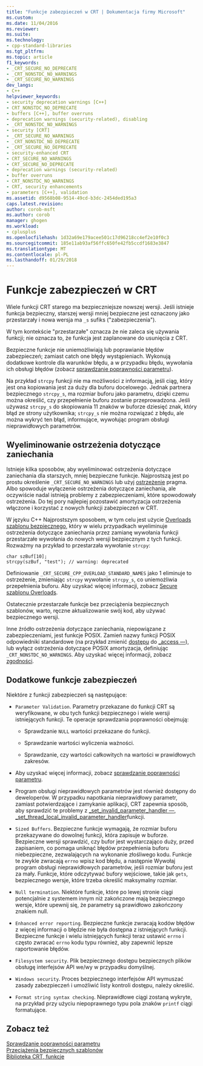```yaml
---
title: "Funkcje zabezpieczeń w CRT | Dokumentacja firmy Microsoft"
ms.custom: 
ms.date: 11/04/2016
ms.reviewer: 
ms.suite: 
ms.technology:
- cpp-standard-libraries
ms.tgt_pltfrm: 
ms.topic: article
f1_keywords:
- _CRT_SECURE_NO_DEPRECATE
- _CRT_NONSTDC_NO_WARNINGS
- _CRT_SECURE_NO_WARNINGS
dev_langs:
- C++
helpviewer_keywords:
- security deprecation warnings [C++]
- CRT_NONSTDC_NO_DEPRECATE
- buffers [C++], buffer overruns
- deprecation warnings (security-related), disabling
- _CRT_NONSTDC_NO_WARNINGS
- security [CRT]
- _CRT_SECURE_NO_WARNINGS
- _CRT_NONSTDC_NO_DEPRECATE
- _CRT_SECURE_NO_DEPRECATE
- security-enhanced CRT
- CRT_SECURE_NO_WARNINGS
- CRT_SECURE_NO_DEPRECATE
- deprecation warnings (security-related)
- buffer overruns
- CRT_NONSTDC_NO_WARNINGS
- CRT, security enhancements
- parameters [C++], validation
ms.assetid: d9568b08-9514-49cd-b3dc-2454ded195a3
caps.latest.revision: 
author: corob-msft
ms.author: corob
manager: ghogen
ms.workload:
- cplusplus
ms.openlocfilehash: 1d32a69e179acee501c17d96218cc4ef2e10f0c3
ms.sourcegitcommit: 185e11ab93af56ffc650fe42fb5ccdf1683e3847
ms.translationtype: MT
ms.contentlocale: pl-PL
ms.lasthandoff: 01/29/2018
---
```

# <a name="security-features-in-the-crt"></a>Funkcje zabezpieczeń w CRT
Wiele funkcji CRT starego ma bezpieczniejsze nowszej wersji. Jeśli istnieje funkcja bezpieczny, starszej wersji mniej bezpieczne jest oznaczony jako przestarzały i nowa wersja ma `_s` sufiks ("zabezpieczenia").  
  
 W tym kontekście "przestarzałe" oznacza że nie zaleca się używania funkcji; nie oznacza to, że funkcja jest zaplanowane do usunięcia z CRT.  
  
 Bezpieczne funkcje nie uniemożliwiają lub poprawianie błędów zabezpieczeń; zamiast catch one błędy wystąpieniach. Wykonują dodatkowe kontrole dla warunków błędu, a w przypadku błędu, wywołania ich obsługi błędów (zobacz [sprawdzanie poprawności parametru](../c-runtime-library/parameter-validation.md)).  
  
 Na przykład `strcpy` funkcji nie ma możliwości z informacją, jeśli ciąg, który jest ona kopiowania jest za duży dla buforu docelowego. Jednak partnera bezpiecznego `strcpy_s`, ma rozmiar buforu jako parametru, dzięki czemu można określić, czy przepełnienie buforu zostanie przeprowadzona. Jeśli używasz `strcpy_s` do skopiowania 11 znaków w buforze dziesięć znak, który błąd ze strony użytkownika; `strcpy_s` nie można rozwiązać z błędu, ale można wykryć ten błąd, informujące, wywołując program obsługi nieprawidłowych parametrów.  
  
## <a name="eliminating-deprecation-warnings"></a>Wyeliminowanie ostrzeżenia dotyczące zaniechania  
 Istnieje kilka sposobów, aby wyeliminować ostrzeżenia dotyczące zaniechania dla starszych, mniej bezpieczne funkcje. Najprostszą jest po prostu określenie `_CRT_SECURE_NO_WARNINGS` lub użyj [ostrzeżenie](../preprocessor/warning.md) pragma. Albo spowoduje wyłączenie ostrzeżenia dotyczące zaniechania, ale oczywiście nadal istnieją problemy z zabezpieczeniami, które spowodowały ostrzeżenia. Do tej pory najlepiej pozostawić amortyzacja ostrzeżenia włączone i korzystać z nowych funkcji zabezpieczeń w CRT.  
  
 W języku C++ Najprostszym sposobem, w tym celu jest użycie [Overloads szablonu bezpiecznego](../c-runtime-library/secure-template-overloads.md), który w wielu przypadkach wyeliminuje ostrzeżenia dotyczące zaniechania przez zamianę wywołania funkcji przestarzałe wywołania do nowych wersji bezpiecznym z tych funkcji. Rozważmy na przykład to przestarzała wywołanie `strcpy`:  
  
```  
char szBuf[10];   
strcpy(szBuf, "test"); // warning: deprecated   
```  
  
 Definiowanie `_CRT_SECURE_CPP_OVERLOAD_STANDARD_NAMES` jako 1 eliminuje to ostrzeżenie, zmieniając `strcpy` wywołanie `strcpy_s`, co uniemożliwia przepełnienia buforu. Aby uzyskać więcej informacji, zobacz [Secure szablonu Overloads](../c-runtime-library/secure-template-overloads.md).  
  
 Ostatecznie przestarzałe funkcje bez przeciążenia bezpiecznych szablonów, warto, ręczne aktualizowanie swój kod, aby używać bezpiecznego wersji.  
  
 Inne źródło ostrzeżenia dotyczące zaniechania, niepowiązane z zabezpieczeniami, jest funkcje POSIX. Zamień nazwy funkcji POSIX odpowiedniki standardowe (na przykład zmienić [dostępu](../c-runtime-library/reference/access-crt.md) do [_access —](../c-runtime-library/reference/access-waccess.md)), lub wyłącz ostrzeżenia dotyczące POSIX amortyzacja, definiując `_CRT_NONSTDC_NO_WARNINGS`. Aby uzyskać więcej informacji, zobacz [zgodności](compatibility.md).  
  
## <a name="additional-security-features"></a>Dodatkowe funkcje zabezpieczeń  
 Niektóre z funkcji zabezpieczeń są następujące:  
  
-   `Parameter Validation`. Parametry przekazane do funkcji CRT są weryfikowane, w obu tych funkcji bezpiecznego i wiele wersji istniejących funkcji. Te operacje sprawdzania poprawności obejmują:  
  
    -   Sprawdzanie `NULL` wartości przekazane do funkcji.  
  
    -   Sprawdzanie wartości wyliczenia ważności.  
  
    -   Sprawdzanie, czy wartości całkowitych na wartości w prawidłowych zakresów.  
  
-   Aby uzyskać więcej informacji, zobacz [sprawdzanie poprawności parametru](../c-runtime-library/parameter-validation.md).  
  
-   Program obsługi nieprawidłowych parametrów jest również dostępny do deweloperów. W przypadku napotkania nieprawidłowy parametr, zamiast potwierdzające i zamykanie aplikacji, CRT zapewnia sposób, aby sprawdzić te problemy z [_set_invalid_parameter_handler —, _set_thread_local_invalid_parameter_handler](../c-runtime-library/reference/set-invalid-parameter-handler-set-thread-local-invalid-parameter-handler.md)funkcji.  
  
-   `Sized Buffers`. Bezpieczne funkcje wymagają, że rozmiar buforu przekazywane do dowolnej funkcji, która zapisuje w buforze. Bezpieczne wersji sprawdzić, czy bufor jest wystarczająco duży, przed zapisaniem, co pomaga uniknąć błędów przepełnienia buforu niebezpieczne, zezwalających na wykonanie złośliwego kodu. Funkcje te zwykle zwracają `errno` wpisz kod błędu, a następnie Wywołaj program obsługi nieprawidłowych parametrów, jeśli rozmiar buforu jest za mały. Funkcje, które odczytywać bufory wejściowe, takie jak `gets`, bezpiecznego wersje, które trzeba określić maksymalny rozmiar.  
  
-   `Null termination`. Niektóre funkcje, które po lewej stronie ciągi potencjalnie z systemem innym niż zakończone mają bezpiecznego wersje, które upewnij się, że parametry są prawidłowo zakończony znakiem null.  
  
-   `Enhanced error reporting`. Bezpieczne funkcje zwracają kodów błędów z więcej informacji o błędzie nie była dostępna z istniejących funkcji. Bezpieczne funkcje i wielu istniejących funkcji teraz ustawić `errno` i często zwracać `errno` kodu typu również, aby zapewnić lepsze raportowanie błędów.  
  
-   `Filesystem security`. Plik bezpiecznego dostępu bezpiecznych plików obsługę interfejsów API we/wy w przypadku domyślnej.  
  
-   `Windows security`. Proces bezpiecznego interfejsów API wymuszać zasady zabezpieczeń i umożliwić listy kontroli dostępu, należy określić.  
  
-   `Format string syntax checking`. Nieprawidłowe ciągi zostaną wykryte, na przykład przy użyciu niepoprawnego typu pola znaków `printf` ciągi formatujące.  
  
## <a name="see-also"></a>Zobacz też  
 [Sprawdzanie poprawności parametru](../c-runtime-library/parameter-validation.md)   
 [Przeciążenia bezpiecznych szablonów](../c-runtime-library/secure-template-overloads.md)   
 [Biblioteka CRT, funkcje](../c-runtime-library/crt-library-features.md)